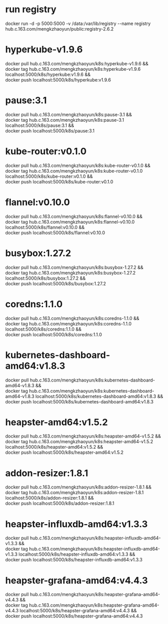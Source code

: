 # run registry
docker run -d -p 5000:5000 -v /data:/var/lib/registry --name registry hub.c.163.com/mengkzhaoyun/public:registry-2.6.2 

# hyperkube-v1.9.6
docker pull hub.c.163.com/mengkzhaoyun/k8s:hyperkube-v1.9.6 &&\
docker tag hub.c.163.com/mengkzhaoyun/k8s:hyperkube-v1.9.6 localhost:5000/k8s/hyperkube:v1.9.6 &&\
docker push localhost:5000/k8s/hyperkube:v1.9.6

# pause:3.1
docker pull hub.c.163.com/mengkzhaoyun/k8s:pause-3.1 &&\
docker tag hub.c.163.com/mengkzhaoyun/k8s:pause-3.1 localhost:5000/k8s/pause:3.1 &&\
docker push localhost:5000/k8s/pause:3.1

# kube-router:v0.1.0
docker pull hub.c.163.com/mengkzhaoyun/k8s:kube-router-v0.1.0 &&\
docker tag hub.c.163.com/mengkzhaoyun/k8s:kube-router-v0.1.0 localhost:5000/k8s/kube-router:v0.1.0 &&\
docker push localhost:5000/k8s/kube-router:v0.1.0

# flannel:v0.10.0
docker pull hub.c.163.com/mengkzhaoyun/k8s:flannel-v0.10.0 &&\
docker tag hub.c.163.com/mengkzhaoyun/k8s:flannel-v0.10.0 localhost:5000/k8s/flannel:v0.10.0 &&\
docker push localhost:5000/k8s/flannel:v0.10.0

# busybox:1.27.2
docker pull hub.c.163.com/mengkzhaoyun/k8s:busybox-1.27.2 &&\
docker tag hub.c.163.com/mengkzhaoyun/k8s:busybox-1.27.2 localhost:5000/k8s/busybox:1.27.2 &&\
docker push localhost:5000/k8s/busybox:1.27.2

# coredns:1.1.0
docker pull hub.c.163.com/mengkzhaoyun/k8s:coredns-1.1.0 &&\
docker tag hub.c.163.com/mengkzhaoyun/k8s:coredns-1.1.0 localhost:5000/k8s/coredns:1.1.0 &&\
docker push localhost:5000/k8s/coredns:1.1.0

# kubernetes-dashboard-amd64:v1.8.3
docker pull hub.c.163.com/mengkzhaoyun/k8s:kubernetes-dashboard-amd64-v1.8.3 &&\
docker tag hub.c.163.com/mengkzhaoyun/k8s:kubernetes-dashboard-amd64-v1.8.3 localhost:5000/k8s/kubernetes-dashboard-amd64:v1.8.3 &&\
docker push localhost:5000/k8s/kubernetes-dashboard-amd64:v1.8.3

# heapster-amd64:v1.5.2
docker pull hub.c.163.com/mengkzhaoyun/k8s:heapster-amd64-v1.5.2 &&\
docker tag hub.c.163.com/mengkzhaoyun/k8s:heapster-amd64-v1.5.2 localhost:5000/k8s/heapster-amd64:v1.5.2 &&\
docker push localhost:5000/k8s/heapster-amd64:v1.5.2

# addon-resizer:1.8.1
docker pull hub.c.163.com/mengkzhaoyun/k8s:addon-resizer-1.8.1 &&\
docker tag hub.c.163.com/mengkzhaoyun/k8s:addon-resizer-1.8.1 localhost:5000/k8s/addon-resizer:1.8.1 &&\
docker push localhost:5000/k8s/addon-resizer:1.8.1

# heapster-influxdb-amd64:v1.3.3
docker pull hub.c.163.com/mengkzhaoyun/k8s:heapster-influxdb-amd64-v1.3.3 &&\
docker tag hub.c.163.com/mengkzhaoyun/k8s:heapster-influxdb-amd64-v1.3.3 localhost:5000/k8s/heapster-influxdb-amd64:v1.3.3 &&\
docker push localhost:5000/k8s/heapster-influxdb-amd64:v1.3.3

# heapster-grafana-amd64:v4.4.3
docker pull hub.c.163.com/mengkzhaoyun/k8s:heapster-grafana-amd64-v4.4.3 &&\
docker tag hub.c.163.com/mengkzhaoyun/k8s:heapster-grafana-amd64-v4.4.3 localhost:5000/k8s/heapster-grafana-amd64:v4.4.3 &&\
docker push localhost:5000/k8s/heapster-grafana-amd64:v4.4.3